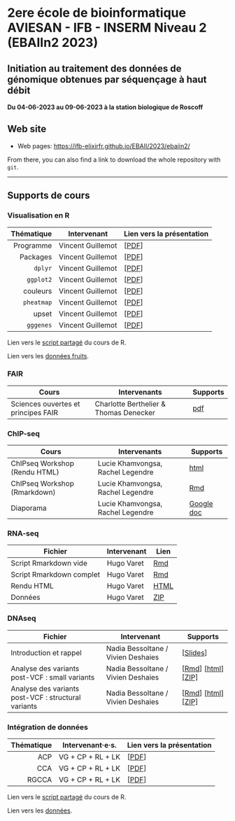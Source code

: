 # 2ere école de bioinformatique AVIESAN - IFB - INSERM Niveau 2 (EBAIIn2 2023)

## Initiation au traitement des données de génomique obtenues par séquençage à haut débit

**Du 04-06-2023 au 09-06-2023 à la station biologique de Roscoff**


## Web site

- Web pages: <https://ifb-elixirfr.github.io/EBAII/2023/ebaiin2/>

From there, you can also find a link to download the whole repository with `git`.

****

## Supports de cours

### Visualisation en R

| Thématique| Intervenant       | Lien vers la présentation |
|----------:|:-----------------:|:--------------------------|
| Programme | Vincent Guillemot | [[PDF](01R/S00programme.pdf)] |
| Packages  | Vincent Guillemot | [[PDF](01R/S01packages.pdf)]  |
| `dplyr`   | Vincent Guillemot | [[PDF](01R/S02dplyr.pdf)]     |
| `ggplot2` | Vincent Guillemot | [[PDF](01R/S03ggplot2.pdf)]   |
| couleurs  | Vincent Guillemot | [[PDF](01R/S04couleurs.pdf)]  |
| `pheatmap`| Vincent Guillemot | [[PDF](01R/S05pheatmap.pdf)]  |
| upset     | Vincent Guillemot | [[PDF](01R/S06upset.pdf)]     |
| `gggenes` | Vincent Guillemot | [[PDF](01R/S07gggenes.pdf)]   |

Lien vers le [script partagé](https://docs.google.com/document/d/1RaORtpj2dU1rj4ZsQbxgKUJmKTbdbXdmSWeOYkqtVLc/edit?usp=sharing) du cours de R.

Lien vers les [données fruits](01R/fruitsxlsx).

### FAIR

| Cours                 | Intervenants | Supports                            |
|-----------------------|--------------|-------------------------------------|
| Sciences ouvertes et principes FAIR  | Charlotte Berthelier & Thomas Denecker | [pdf](https://doi.org/10.6084/m9.figshare.23275349.v3)  |



### ChIP-seq

| Cours                 | Intervenants | Supports                            |
|-----------------------|--------------|-------------------------------------|
| ChIPseq Workshop (Rendu HTML) | Lucie Khamvongsa, Rachel Legendre  | [html](chip-seq/ChIPseq_Workshop.html)  |
| ChIPseq Workshop (Rmarkdown) | Lucie Khamvongsa, Rachel Legendre | [Rmd](chip-seq/ChIPseq_Workshop.Rmd)  |
| Diaporama | Lucie Khamvongsa, Rachel Legendre | [Google doc](https://docs.google.com/presentation/d/1kULjxr2eEMq4LtKmYcy5STxsTqHv0wB09q88dQ7LvTI/edit?usp=sharing)  |

### RNA-seq

| Fichier                  | Intervenant | Lien                                        |
|--------------------------|-------------|---------------------------------------------|
| Script Rmarkdown vide    | Hugo Varet  | [Rmd](https://github.com/IFB-ElixirFr/EBAII/blob/master/2023/ebaiin2/RNASeq/EBAIIn2_RNASeq_apprenants.Rmd) |
| Script Rmarkdown complet | Hugo Varet  | [Rmd](https://github.com/IFB-ElixirFr/EBAII/blob/master/2023/ebaiin2/RNASeq/EBAIIn2_RNASeq.Rmd)            |
| Rendu HTML               | Hugo Varet  | [HTML](RNASeq/EBAIIn2_RNASeq.html)          |
| Données                  | Hugo Varet  | [ZIP](RNASeq/data.zip)                      |

### DNAseq

| Fichier                                             | Intervenant      | Supports                                                                                               |
|-----------------------------------------------------|------------------|------------|
| Introduction et rappel                              | Nadia Bessoltane / Vivien Deshaies | [[Slides](https://docs.google.com/presentation/d/1sxPHYh2s5K3iwm72A-pQBd6kh04rah17/edit#slide=id.p1)]  |
| Analyse des variants post-VCF : small variants      | Nadia Bessoltane / Vivien Deshaies | [[Rmd](DNAseq/EBAIIn2_DNAseq_Post-VCF_data1.Rmd)]  [[html](DNAseq/EBAIIn2_DNAseq_Post-VCF_data1.html)]  [[ZIP]](DNASeq/TP_small_variants/data.zip) |
| Analyse des variants post-VCF : structural variants | Nadia Bessoltane / Vivien Deshaies | [[Rmd](DNAseq/EBAIIn2_DNAseq_Post-VCF_data2.Rmd)]  [[html](DNAseq/EBAIIn2_DNAseq_Post-VCF_data2.html)]  [[ZIP]](DNASeq/TP_SV_variants/data.zip) |


### Intégration de données

| Thématique| Intervenant·e·s.  | Lien vers la présentation           |
|----------:|:-----------------:|:------------------------------------|
| ACP       | VG + CP + RL + LK | [[PDF](02Integration/01_ACP.pdf)]   |
| CCA       | VG + CP + RL + LK | [[PDF](02Integration/02_CCA.pdf)]   |
| RGCCA     | VG + CP + RL + LK | [[PDF](02Integration/03_RGCCA.pdf)] |

Lien vers le [script partagé](https://docs.google.com/document/d/1RaORtpj2dU1rj4ZsQbxgKUJmKTbdbXdmSWeOYkqtVLc/edit?usp=sharing) du cours de R.

Lien vers les [données](02Integration/integration.zip).

